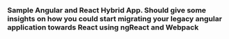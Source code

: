 ### Sample Angular and React Hybrid App. Should give some insights on how you could start migrating your legacy angular application towards React using ngReact and Webpack
